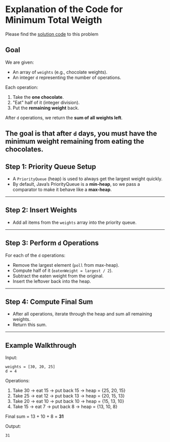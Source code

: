 # Explanation of the Code for Minimum Total Weigth

Please find the [solution code](./Solution.java) to this problem
## Goal
We are given:
- An array of `weights` (e.g., chocolate weights).
- An integer `d` representing the number of operations.

Each operation:
1. Take the **one chocolate**.
2. "Eat" half of it (integer division).
3. Put the **remaining weight** back.

After `d` operations, we return the **sum of all weights left**.

The goal is that after `d` days, you must have the minimum weight remaining from eating the chocolates.
---

## Step 1: Priority Queue Setup
- A `PriorityQueue` (heap) is used to always get the largest weight quickly.
- By default, Java’s PriorityQueue is a **min-heap**, so we pass a comparator
  to make it behave like a **max-heap**.

---

## Step 2: Insert Weights
- Add all items from the `weights` array into the priority queue.

---

## Step 3: Perform `d` Operations
For each of the `d` operations:
- Remove the largest element (`poll` from max-heap).
- Compute half of it (`eatenWeight = largest / 2`).
- Subtract the eaten weight from the original.
- Insert the leftover back into the heap.

---

## Step 4: Compute Final Sum
- After all operations, iterate through the heap and sum all remaining weights.
- Return this sum.

---

## Example Walkthrough
Input:
```
weights = [30, 20, 25]
d = 4
```

Operations:
1. Take 30 → eat 15 → put back 15 → heap = {25, 20, 15}
2. Take 25 → eat 12 → put back 13 → heap = {20, 15, 13}
3. Take 20 → eat 10 → put back 10 → heap = {15, 13, 10}
4. Take 15 → eat 7 → put back 8  → heap = {13, 10, 8}

Final sum = 13 + 10 + 8 = **31**

Output:
```
31
```
